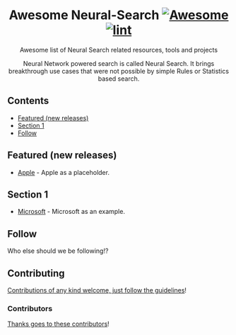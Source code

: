<div align="center">

<!-- title -->

<!--lint ignore no-dead-urls-->
# Awesome Neural-Search [![Awesome](https://awesome.re/badge.svg)](https://awesome.re) [![lint](https://github.com/gitcommitshow/awesome-neural-search/actions/workflows/lint.yaml/badge.svg)](https://github.com/gitcommitshow/awesome-neural-search/actions/workflows/lint.yaml)

<!-- subtitle -->

Awesome list of  Neural Search related resources, tools and projects

<!-- image -->

<!-- <a href="" target="_blank" rel="noopener noreferrer">
  <img src="" />
</a> -->

<!-- description -->

Neural Network powered search is called Neural Search. It brings breakthrough use cases that were not possible by simple Rules or Statistics based search.
  
</div>

<!-- TOC -->

## Contents

- [Featured (new releases)](#featured-new-releases)
- [Section 1](#section-1)
- [Follow](#follow)

<!-- CONTENT -->

## Featured (new releases)

- [Apple](https://apple.com) - Apple as a placeholder.

## Section 1

- [Microsoft](https://www.microsoft.com/) - Microsoft as an example.

<!-- END CONTENT -->

## Follow

<!-- list people worth following on social sites (Twitter, LinkedIn, GitHub, YouTube etc.) -->

Who else should we be following!?

## Contributing

[Contributions of any kind welcome, just follow the guidelines](contributing.md)!

### Contributors

[Thanks goes to these contributors](https://github.com/gitcommitshow/awesome-neural-search/graphs/contributors)!
